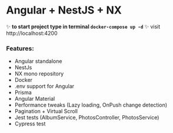 # Angular + NestJS + NX

✨ **to start project type in terminal `docker-compose up -d`** ✨
visit http://localhost:4200

### Features:
- Angular standalone
- NestJs
- NX mono repository
- Docker
- .env support for Angular
- Prisma
- Angular Material
- Performance tweaks (Lazy loading, OnPush change detection)
- Pagination + Virtual Scroll
- Jest tests (AlbumService, PhotosController, PhotosService)
- Cypress test

